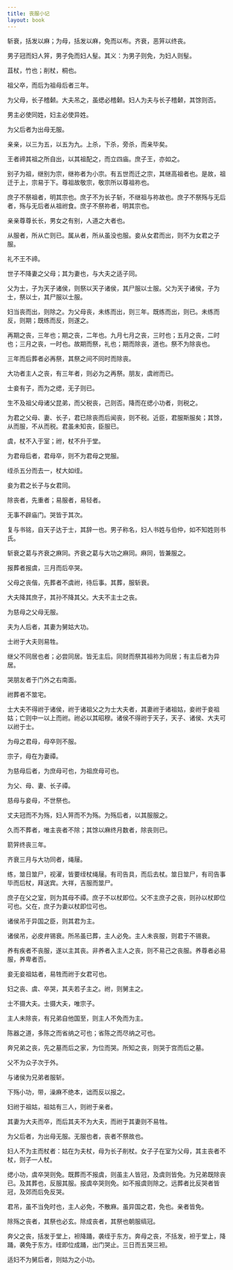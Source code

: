 ```yaml
---
title: 丧服小记
layout: book
---
```


斩衰，括发以麻；为母，括发以麻，免而以布。齐衰，恶笄以终丧。

男子冠而妇人笄，男子免而妇人髽。其义：为男子则免，为妇人则髽。

苴杖，竹也；削杖，桐也。

祖父卒，而后为祖母后者三年。

为父母，长子稽颡。大夫吊之，虽缌必稽颡。妇人为夫与长子稽颡，其馀则否。

男主必使同姓，妇主必使异姓。

为父后者为出母无服。

亲亲，以三为五，以五为九。上杀，下杀，旁杀，而亲毕矣。

王者禘其祖之所自出，以其祖配之，而立四庙。庶子王，亦如之。

别子为祖，继别为宗，继祢者为小宗。有五世而迁之宗，其继高祖者也。是故，祖迁于上，宗易于下。尊祖故敬宗，敬宗所以尊祖祢也。

庶子不祭祖者，明其宗也。庶子不为长子斩，不继祖与祢故也。庶子不祭殇与无后者，殇与无后者从祖祔食。庶子不祭祢者，明其宗也。

亲亲尊尊长长，男女之有别，人道之大者也。

从服者，所从亡则已。属从者，所从虽没也服。妾从女君而出，则不为女君之子服。

礼不王不禘。

世子不降妻之父母；其为妻也，与大夫之适子同。

父为士，子为天子诸侯，则祭以天子诸侯，其尸服以士服。父为天子诸侯，子为士，祭以士，其尸服以士服。

妇当丧而出，则除之。为父母丧，未练而出，则三年。既练而出，则已。未练而反，则期；既练而反，则遂之。

再期之丧，三年也；期之丧，二年也。九月七月之丧，三时也；五月之丧，二时也；三月之丧，一时也。故期而祭，礼也；期而除丧，道也。祭不为除丧也。

三年而后葬者必再祭，其祭之间不同时而除丧。

大功者主人之丧，有三年者，则必为之再祭。朋友，虞祔而已。

士妾有子，而为之缌，无子则已。

生不及祖父母诸父昆弟，而父税丧，己则否。降而在缌小功者，则税之。

为君之父母、妻、长子，君已除丧而后闻丧，则不税。近臣，君服斯服矣；其馀，从而服，不从而税。君虽未知丧，臣服已。

虞，杖不入于室；祔，杖不升于堂。

为君母后者，君母卒，则不为君母之党服。

绖杀五分而去一，杖大如绖。

妾为君之长子与女君同。

除丧者，先重者；易服者，易轻者。

无事不辟庙门。哭皆于其次。

复与书铭，自天子达于士，其辞一也。男子称名，妇人书姓与伯仲，如不知姓则书氏。

斩衰之葛与齐衰之麻同。齐衰之葛与大功之麻同。麻同，皆兼服之。

报葬者报虞，三月而后卒哭。

父母之丧偕，先葬者不虞祔，待后事。其葬，服斩衰。

大夫降其庶子，其孙不降其父。大夫不主士之丧。

为慈母之父母无服。

夫为人后者，其妻为舅姑大功。

士祔于大夫则易牲。

继父不同居也者；必尝同居。皆无主后。同财而祭其祖祢为同居；有主后者为异居。

哭朋友者于门外之右南面。

祔葬者不筮宅。

士大夫不得祔于诸侯，祔于诸祖父之为士大夫者，其妻祔于诸祖姑，妾祔于妾祖姑；亡则中一以上而祔。祔必以其昭穆。诸侯不得祔于天子，天子、诸侯、大夫可以祔于士。

为母之君母，母卒则不服。

宗子，母在为妻禫。

为慈母后者，为庶母可也，为祖庶母可也。

为父、母、妻、长子禫。

慈母与妾母，不世祭也。

丈夫冠而不为殇，妇人笄而不为殇。为殇后者，以其服服之。

久而不葬者，唯主丧者不除；其馀以麻终月数者，除丧则已。

箭笄终丧三年。

齐衰三月与大功同者，绳屦。

练，筮日筮尸，视濯，皆要绖杖绳屦。有司告具，而后去杖。筮日筮尸，有司告事毕而后杖，拜送宾。大祥，吉服而筮尸。

庶子在父之室，则为其母不禫。庶子不以杖即位。父不主庶子之丧，则孙以杖即位可也。父在，庶子为妻以杖即位可也。

诸侯吊于异国之臣，则其君为主。

诸侯吊，必皮弁锡衰。所吊虽已葬，主人必免。主人未丧服，则君于不锡衰。

养有疾者不丧服，遂以主其丧。非养者入主人之丧，则不易己之丧服。养尊者必易服，养卑者否。

妾无妾祖姑者，易牲而祔于女君可也。

妇之丧、虞、卒哭，其夫若子主之。祔，则舅主之。

士不摄大夫。士摄大夫，唯宗子。

主人未除丧，有兄弟自他国至，则主人不免而为主。

陈器之道，多陈之而省纳之可也；省陈之而尽纳之可也。

奔兄弟之丧，先之墓而后之家，为位而哭。所知之丧，则哭于宫而后之墓。

父不为众子次于外。

与诸侯为兄弟者服斩。

下殇小功，带，澡麻不绝本，诎而反以报之。

妇祔于祖姑，祖姑有三人，则祔于亲者。

其妻为大夫而卒，而后其夫不为大夫，而祔于其妻则不易牲。

为父后者，为出母无服。无服也者，丧者不祭故也。

妇人不为主而杖者：姑在为夫杖，母为长子削杖。女子子在室为父母，其主丧者不杖，则子一人杖。

缌小功，虞卒哭则免。既葬而不报虞，则虽主人皆冠，及虞则皆免。为兄弟既除丧已。及其葬也，反服其服。报虞卒哭则免。如不报虞则除之。远葬者比反哭者皆冠，及郊而后免反哭。

君吊，虽不当免时也，主人必免，不散麻。虽异国之君，免也。亲者皆免。

除殇之丧者，其祭也必玄。除成丧者，其祭也朝服缟冠。

奔父之丧，括发于堂上，袒降踊，袭绖于东方。奔母之丧，不括发，袒于堂上，降踊，袭免于东方。绖即位成踊，出门哭止。三日而五哭三袒。

适妇不为舅后者，则姑为之小功。

